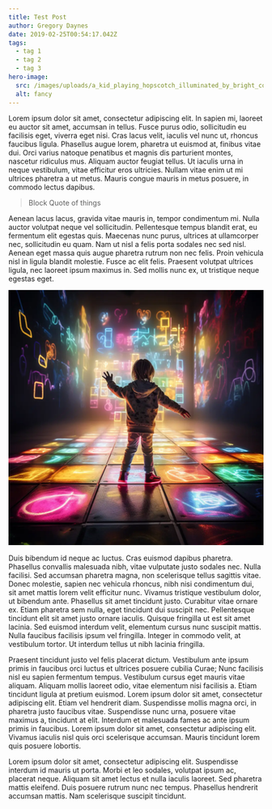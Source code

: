 ```yaml
---
title: Test Post
author: Gregory Daynes
date: 2019-02-25T00:54:17.042Z
tags:
  - tag 1
  - tag 2
  - tag 3
hero-image:
  src: /images/uploads/a_kid_playing_hopscotch_illuminated_by_bright_colour.webp
  alt: fancy
---
```

Lorem ipsum dolor sit amet, consectetur adipiscing elit. In sapien mi, laoreet eu auctor sit amet, accumsan in tellus. Fusce purus odio, sollicitudin eu facilisis eget, viverra eget nisi. Cras lacus velit, iaculis vel nunc ut, rhoncus faucibus ligula. Phasellus augue lorem, pharetra ut euismod at, finibus vitae dui. Orci varius natoque penatibus et magnis dis parturient montes, nascetur ridiculus mus. Aliquam auctor feugiat tellus. Ut iaculis urna in neque vestibulum, vitae efficitur eros ultricies. Nullam vitae enim ut mi ultrices pharetra a ut metus. Mauris congue mauris in metus posuere, in commodo lectus dapibus.

> Block Quote of things

Aenean lacus lacus, gravida vitae mauris in, tempor condimentum mi. Nulla auctor volutpat neque vel sollicitudin. Pellentesque tempus blandit erat, eu fermentum elit egestas quis. Maecenas nunc purus, ultrices at ullamcorper nec, sollicitudin eu quam. Nam ut nisl a felis porta sodales nec sed nisl. Aenean eget massa quis augue pharetra rutrum non nec felis. Proin vehicula nisl in ligula blandit molestie. Fusce ac elit felis. Praesent volutpat ultrices ligula, nec laoreet ipsum maximus in. Sed mollis nunc ex, ut tristique neque egestas eget.

![Here's some super good alt text](/images/uploads/a_kid_playing_hopscotch_illuminated_by_bright_colour.webp)

Duis bibendum id neque ac luctus. Cras euismod dapibus pharetra. Phasellus convallis malesuada nibh, vitae vulputate justo sodales nec. Nulla facilisi. Sed accumsan pharetra magna, non scelerisque tellus sagittis vitae. Donec molestie, sapien nec vehicula rhoncus, nibh nisi condimentum dui, sit amet mattis lorem velit efficitur nunc. Vivamus tristique vestibulum dolor, ut bibendum ante. Phasellus sit amet tincidunt justo. Curabitur vitae ornare ex. Etiam pharetra sem nulla, eget tincidunt dui suscipit nec. Pellentesque tincidunt elit sit amet justo ornare iaculis. Quisque fringilla ut est sit amet lacinia. Sed euismod interdum velit, elementum cursus nunc suscipit mattis. Nulla faucibus facilisis ipsum vel fringilla. Integer in commodo velit, at vestibulum tortor. Ut interdum tellus ut nibh lacinia fringilla.

Praesent tincidunt justo vel felis placerat dictum. Vestibulum ante ipsum primis in faucibus orci luctus et ultrices posuere cubilia Curae; Nunc facilisis nisl eu sapien fermentum tempus. Vestibulum cursus eget mauris vitae aliquam. Aliquam mollis laoreet odio, vitae elementum nisi facilisis a. Etiam tincidunt ligula at pretium euismod. Lorem ipsum dolor sit amet, consectetur adipiscing elit. Etiam vel hendrerit diam. Suspendisse mollis magna orci, in pharetra justo faucibus vitae. Suspendisse nunc urna, posuere vitae maximus a, tincidunt at elit. Interdum et malesuada fames ac ante ipsum primis in faucibus. Lorem ipsum dolor sit amet, consectetur adipiscing elit. Vivamus iaculis nisl quis orci scelerisque accumsan. Mauris tincidunt lorem quis posuere lobortis.

Lorem ipsum dolor sit amet, consectetur adipiscing elit. Suspendisse interdum id mauris ut porta. Morbi et leo sodales, volutpat ipsum ac, placerat neque. Aliquam sit amet lectus et nulla iaculis laoreet. Sed pharetra mattis eleifend. Duis posuere rutrum nunc nec tempus. Phasellus hendrerit accumsan mattis. Nam scelerisque suscipit tincidunt.
